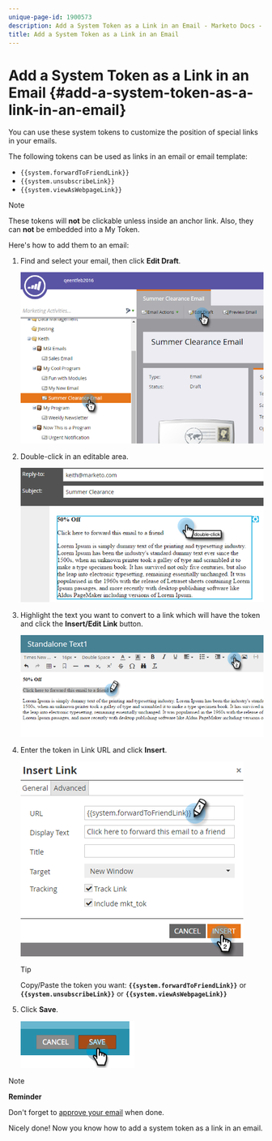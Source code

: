 ```yaml
---
unique-page-id: 1900573
description: Add a System Token as a Link in an Email - Marketo Docs - Product Documentation
title: Add a System Token as a Link in an Email
---
```


# Add a System Token as a Link in an Email {#add-a-system-token-as-a-link-in-an-email}

You can use these system tokens to customize the position of special links in your emails.

The following tokens can be used as links in an email or email template:

* `{{system.forwardToFriendLink}}`
* `{{system.unsubscribeLink}}`
* `{{system.viewAsWebpageLink}}`

>[!NOTE]
>
>These tokens will **not** be clickable unless inside an anchor link. Also, they can **not** be embedded into a My Token.

Here's how to add them to an email:

1. Find and select your email, then click **Edit Draft**.

   ![](assets/one-1.png)

1. Double-click in an editable area.

   ![](assets/two-1.png)

1. Highlight the text you want to convert to a link which will have the token and click the **Insert/Edit Link** button.

   ![](assets/three-1.png)

1. Enter the token in Link URL and click **Insert**.

   ![](assets/four-1.png)

   >[!TIP]
   >
   >Copy/Paste the token you want: **`{{system.forwardToFriendLink}}`** or **`{{system.unsubscribeLink}}`** or **`{{system.viewAsWebpageLink}}`**

1. Click **Save**.

   ![](assets/image2014-9-17-22-3a12-3a17.png)

>[!NOTE]
>
>**Reminder**
>
>Don't forget to [approve your email](../../../../product-docs/email-marketing/general/creating-an-email/approve-an-email.md) when done.

Nicely done! Now you know how to add a system token as a link in an email. 